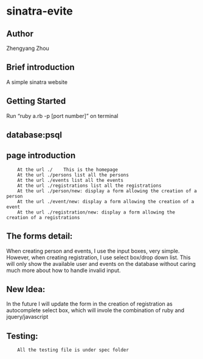 # sinatra-evite

## Author
Zhengyang Zhou


## Brief introduction
A simple sinatra website

## Getting Started
Run “ruby a.rb -p [port number]” on terminal

## database:psql


## page introduction
        At the url ./    This is the homepage
        At the url ./persons list all the persons
        At the url ./events list all the events
        At the url ./registrations list all the registrations
        At the url ./person/new: display a form allowing the creation of a person
        At the url ./event/new: display a form allowing the creation of a event
        At the url ./registration/new: display a form allowing the creation of a registrations


## The forms detail:
  When creating person and events, I use the input boxes, very simple.
  However, when creating registration, I use select box/drop down list. This will only show the available user and events on the database without caring much more about how to handle invalid input.
       
## New Idea:
  In the future I will update the form in the creation of registration as autocomplete select box, which will invole the combination of ruby and jquery/javascript

## Testing:
        All the testing file is under spec folder


